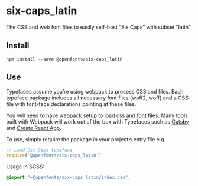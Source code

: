 
# six-caps_latin

The CSS and web font files to easily self-host “Six Caps” with subset "latin".

## Install

`npm install --save @openfonts/six-caps_latin`

## Use

Typefaces assume you’re using webpack to process CSS and files. Each typeface
package includes all necessary font files (woff2, woff) and a CSS file with
font-face declarations pointing at these files.

You will need to have webpack setup to load css and font files. Many tools built
with Webpack will work out of the box with Typefaces such as [Gatsby](https://github.com/gatsbyjs/gatsby)
and [Create React App](https://github.com/facebookincubator/create-react-app).

To use, simply require the package in your project’s entry file e.g.

```javascript
// Load Six Caps typeface
require('@openfonts/six-caps_latin')
```

Usage in SCSS:
```scss
@import "~@openfonts/six-caps_latin/index.css";
```
